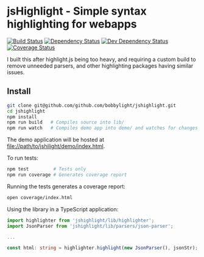 # jsHighlight - Simple syntax highlighting for webapps
[![Build Status](https://travis-ci.org/bobbylight/jshighlight.svg?branch=master)](https://travis-ci.org/bobbylight/jshighlight)
[![Dependency Status](https://img.shields.io/david/bobbylight/jshighlight.svg)](https://david-dm.org/bobbylight/jshighlight)
[![Dev Dependency Status](https://img.shields.io/david/dev/bobbylight/jshighlight.svg)](https://david-dm.org/bobbylight/jshighlight?type=dev)
[![Coverage Status](https://coveralls.io/repos/github/bobbylight/jshighlight/badge.svg?branch=master)](https://coveralls.io/github/bobbylight/jshighlight?branch=master)

I built this after highlight.js being too heavy, and requiring a custom build to
remove unneeded parsers, and other highlighting packages having similar issues.

## Install

```sh
git clone git@github.com/github.com/bobbylight/jshighlight.git
cd jshighlight
npm install
npm run build   # Compiles source into lib/
npm run watch   # Compiles demo app into demo/ and watches for changes
```

The demo application will be hosted at [file://path/to/jshilight/demo/index.html]().

To run tests:
```sh
npm test         # Tests only
npm run coverage # Generates coverage report
```

Running the tests generates a coverage report:
```sh
open coverage/index.html
```

Using the library in a TypeScript application:
```typescript
import highlighter from 'jshighlight/lib/highlighter';
import JsonParser from 'jshighlight/lib/parsers/json-parser';

...

const html: string = highlighter.highlight(new JsonParser(), jsonStr);
```